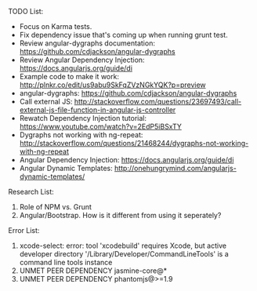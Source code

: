 TODO List:
- Focus on Karma tests.
- Fix dependency issue that's coming up when running grunt test.
- Review angular-dygraphs documentation: https://github.com/cdjackson/angular-dygraphs
- Review Angular Dependency Injection: https://docs.angularjs.org/guide/di
- Example code to make it work: http://plnkr.co/edit/us9abu9SkFqZVzNGkYQK?p=preview
- angular-dygraphs: https://github.com/cdjackson/angular-dygraphs
- Call external JS: http://stackoverflow.com/questions/23697493/call-external-js-file-function-in-angular-js-controller
- Rewatch Dependency Injection tutorial: https://www.youtube.com/watch?v=2EdP5iBSxTY
- Dygraphs not working with ng-repeat: http://stackoverflow.com/questions/21468244/dygraphs-not-working-with-ng-repeat
- Angular Dependency Injection: https://docs.angularjs.org/guide/di
- Angular Dynamic Templates: http://onehungrymind.com/angularjs-dynamic-templates/


Research List:
1. Role of NPM vs. Grunt
2. Angular/Bootstrap. How is it different from using it seperately?


Error List:
1. xcode-select: error: tool 'xcodebuild' requires Xcode, but active developer directory '/Library/Developer/CommandLineTools' is a command line tools instance
2. UNMET PEER DEPENDENCY jasmine-core@*
3. UNMET PEER DEPENDENCY phantomjs@>=1.9
